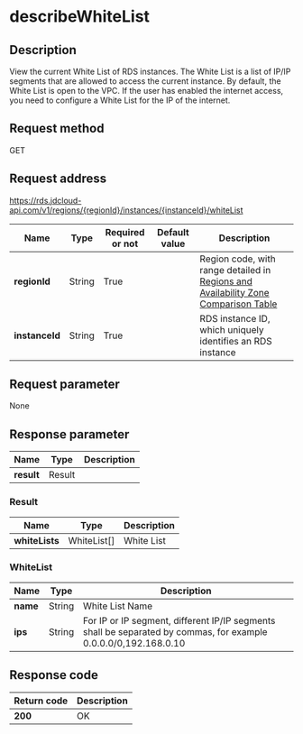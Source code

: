 # describeWhiteList


## Description
View the current White List of RDS instances. The White List is a list of IP/IP segments that are allowed to access the current instance. By default, the White List is open to the VPC. If the user has enabled the internet access, you need to configure a White List for the IP of the internet.

## Request method
GET

## Request address
https://rds.jdcloud-api.com/v1/regions/{regionId}/instances/{instanceId}/whiteList

|Name|Type|Required or not|Default value|Description|
|---|---|---|---|---|
|**regionId**|String|True| |Region code, with range detailed in [Regions and Availability Zone Comparison Table](../Enum-Definitions/Regions-AZ.md)|
|**instanceId**|String|True| |RDS instance ID, which uniquely identifies an RDS instance|

## Request parameter
None


## Response parameter
|Name|Type|Description|
|---|---|---|
|**result**|Result| |

### Result
|Name|Type|Description|
|---|---|---|
|**whiteLists**|WhiteList[]|White List|
### WhiteList
|Name|Type|Description|
|---|---|---|
|**name**|String|White List Name|
|**ips**|String|For IP or IP segment, different IP/IP segments shall be separated by commas, for example 0.0.0.0/0,192.168.0.10|

## Response code
|Return code|Description|
|---|---|
|**200**|OK|
